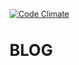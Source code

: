 [![Code Climate](https://codeclimate.com/repos/54bc26de6956801f5e001d32/badges/b321954d0d97ce866bc2/gpa.svg)](https://codeclimate.com/repos/54bc26de6956801f5e001d32/feed)

<h1>BLOG<h1>

